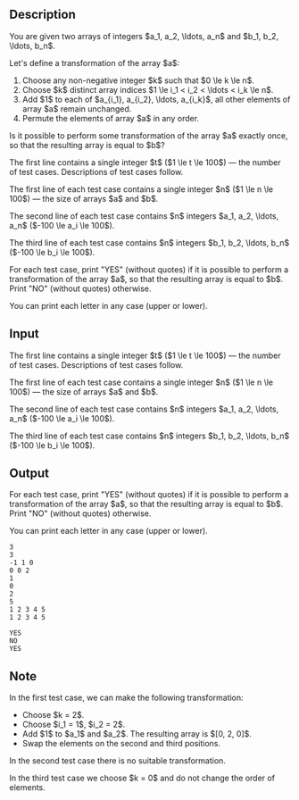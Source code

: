 ## Description

<div><p>You are given two arrays of integers $a_1, a_2, \ldots, a_n$ and $b_1, b_2, \ldots, b_n$.</p><p>Let's define a transformation of the array $a$:</p><ol> <li> Choose any non-negative integer $k$ such that $0 \le k \le n$. </li><li> Choose $k$ distinct array indices $1 \le i_1 &lt; i_2 &lt; \ldots &lt; i_k \le n$. </li><li> Add $1$ to each of $a_{i_1}, a_{i_2}, \ldots, a_{i_k}$, all other elements of array $a$ remain unchanged. </li><li> Permute the elements of array $a$ in any order. </li></ol><p>Is it possible to perform some transformation of the array $a$ <span class="tex-font-style-bf">exactly once</span>, so that the resulting array is equal to $b$?</p></div><div class="input-specification"><p>The first line contains a single integer $t$ ($1 \le t \le 100$) — the number of test cases. Descriptions of test cases follow.</p><p>The first line of each test case contains a single integer $n$ ($1 \le n \le 100$) — the size of arrays $a$ and $b$.</p><p>The second line of each test case contains $n$ integers $a_1, a_2, \ldots, a_n$ ($-100 \le a_i \le 100$).</p><p>The third line of each test case contains $n$ integers $b_1, b_2, \ldots, b_n$ ($-100 \le b_i \le 100$).</p></div><div class="output-specification"><p>For each test case, print "<span class="tex-font-style-tt">YES</span>" (without quotes) if it is possible to perform a transformation of the array $a$, so that the resulting array is equal to $b$. Print "<span class="tex-font-style-tt">NO</span>" (without quotes) otherwise.</p><p>You can print each letter in any case (upper or lower).</p></div>

## Input

<p>The first line contains a single integer $t$ ($1 \le t \le 100$) — the number of test cases. Descriptions of test cases follow.</p><p>The first line of each test case contains a single integer $n$ ($1 \le n \le 100$) — the size of arrays $a$ and $b$.</p><p>The second line of each test case contains $n$ integers $a_1, a_2, \ldots, a_n$ ($-100 \le a_i \le 100$).</p><p>The third line of each test case contains $n$ integers $b_1, b_2, \ldots, b_n$ ($-100 \le b_i \le 100$).</p>

## Output

<p>For each test case, print "<span class="tex-font-style-tt">YES</span>" (without quotes) if it is possible to perform a transformation of the array $a$, so that the resulting array is equal to $b$. Print "<span class="tex-font-style-tt">NO</span>" (without quotes) otherwise.</p><p>You can print each letter in any case (upper or lower).</p>





```input1
3
3
-1 1 0
0 0 2
1
0
2
5
1 2 3 4 5
1 2 3 4 5
```




```output1
YES
NO
YES
```



## Note

<p>In the first test case, we can make the following transformation:</p><ul> <li> Choose $k = 2$. </li><li> Choose $i_1 = 1$, $i_2 = 2$. </li><li> Add $1$ to $a_1$ and $a_2$. The resulting array is $[0, 2, 0]$. </li><li> Swap the elements on the second and third positions. </li></ul><p>In the second test case there is no suitable transformation.</p><p>In the third test case we choose $k = 0$ and do not change the order of elements.</p>
